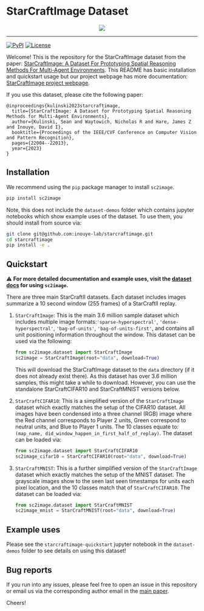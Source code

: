 # StarCraftImage Dataset
<p align='center'>
  <img width='max%' src='https://github.com/inouye-lab/starcraftimage/blob/main/figures/dataset-overview-figure.png' />
</p>

--------------------------------------------------------------------------------

[![PyPI](https://img.shields.io/pypi/v/sc2image)](https://pypi.org/project/sc2image/)
[![License](https://img.shields.io/github/license/inouye-lab/starcraftimage)](https://github.com/inouye-lab/starcraftimage/blob/main/LICENSE)


Welcome! This is the repository for the StarCraftImage dataset from the paper: [StarCraftImage: A Dataset For Prototyping Spatial Reasoning Methods For Multi-Agent Environments](https://arxiv.org/abs/2401.04290).
This README has basic installation and quickstart usage but our project webpage has more documentation: [StarCraftImage project webpage](https://starcraftdata.davidinouye.com/). 

If you use this dataset, please cite the following paper:
```
@inproceedings{kulinski2023starcraftimage,
  title={StarCraftImage: A Dataset for Prototyping Spatial Reasoning Methods for Multi-Agent Environments},
  author={Kulinski, Sean and Waytowich, Nicholas R and Hare, James Z and Inouye, David I},
  booktitle={Proceedings of the IEEE/CVF Conference on Computer Vision and Pattern Recognition},
  pages={22004--22013},
  year={2023}
}
```

## Installation

We recommend using the `pip` package manager to install `sc2image`.

```bash
pip install sc2image
```

Note, this does not include the `dataset-demos` folder which contains jupyter notebooks which show example uses of the dataset.
To use them, you should install from source via:
    
```bash
git clone git@github.com:inouye-lab/starcraftimage.git
cd starcraftimage
pip install -e .
```

## Quickstart

:warning: **For more detailed documentation and example uses, visit the [dataset docs](https://starcraftdata.davidinouye.com/docs) for using `sc2image`.**

There are three main StarCraftII datasets. 
Each dataset includes images summarize a 10 second window (255 frames) of a StarCraftII replay.

1. `StarCraftImage`: This is the main 3.6 million sample dataset which includes multiple image formats:`'sparse-hyperspectral'`, `'dense-hyperspectral'`, `'bag-of-units'`, `'bag-of-units-first'`, and contains all unit positioning information throughout the window.
This dataset can be used via the following:

    ```py
    from sc2image.dataset import StarCraftImage
    sc2image = StarCraftImage(root="data", download=True)
    ```

    This will download the StarCraftImage dataset to the `data` directory (if it does not already exist there).
As this dataset has over 3.6 million samples, this might take a while to download. However, you can use the standalone StarCraftCIFAR10 and StarCraftMNIST versions below.


2. `StarCraftCIFAR10`: This is a simplified version of the `StarCraftImage` dataset which exactly matches the setup of the CIFAR10 dataset.
All images have been condensed into a three channel (RGB) image where the Red channel corresponds to Player 2 units, Green correspond to neutral units, and Blue to Player 1 units.
The 10 classes equate to: `(map_name, did_window_happen_in_first_half_of_replay)`.
The dataset can be loaded via:
        
    ```py    
    from sc2image.dataset import StarCraftCIFAR10
    sc2image_cifar10 = StarCraftCIFAR10(root="data", download=True)
    ```

 3. `StarCraftMNIST`: This is a further simplified version of the `StarCraftImage` dataset which exactly matches the setup of the MNIST dataset. 
 The grayscale images show to the seen last seen timestamps for units each pixel location, and the 10 classes match that of `StarCraftCIFAR10`.
 The dataset can be loaded via:

    ```py
    from sc2image.dataset import StarCraftMNIST
    sc2image_mnist = StarCraftMNIST(root="data", download=True)
    ```
    
## Example uses
Please see the `starcraftimage-quickstart` jupyter notebook in the `dataset-demos` folder to see details on using this dataset!

## Bug reports

If you run into any issues, please feel free to open an issue in this repository or email us via the corresponding author email in the [main paper](https://arxiv.org/abs/2401.04290).

Cheers!
